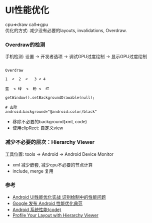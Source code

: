 # UI性能优化

cpu=>draw call=>gpu    
优化的方式: 减少没有必要的layouts, invalidations, Overdraw.

### Overdraw的检测

手机检测: 设置 -> 开发者选项 -> 调试GPU过度绘制 -> 显示GPU过度绘制   

```

Overdraw

1  <  2  <   3 < 4

蓝  < 绿  <  粉 <  红

```    

```
getWindow().setBackgroundDrawable(null);

# 去除
android:background="@android:color/black"

```

* 移除不必要的background(xml, code)
* 使用clipRect: 自定义view


### 减少不必要的层次：Hierarchy Viewer

工具位置: tools -> Android -> Android Device Monitor

* xml 减少嵌套, 减少cpu不必要的节点计算 
* include, merge 复用


### 参考

* [Android UI性能优化实战 识别绘制中的性能问题](http://blog.csdn.net/lmj623565791/article/details/45556391/)
* [Google 发布 Android 性能优化典范](http://www.oschina.net/news/60157/android-performance-patterns?sid=07vbqo00ovnh233e0ain6ue5a6)
* [Android 系统性能(code)](https://github.com/udacity/ud825-render/tree/1.11_chat_with_overdraws)
* [Profile Your Layout with Hierarchy Viewer](https://developer.android.com/studio/profile/hierarchy-viewer.html)
